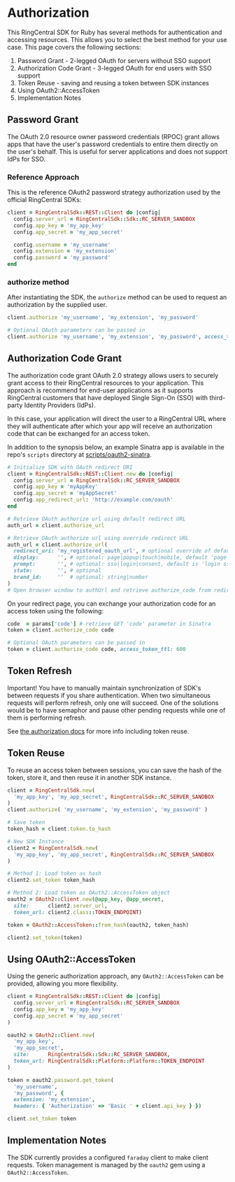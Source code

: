 # Authorization

This RingCentral SDK for Ruby has several methods for authentication and accessing
resources. This allows you to select the best method for your use case. This page covers the following sections:

1. Password Grant - 2-legged OAuth for servers without SSO support
1. Authorization Code Grant - 3-legged OAuth for end users with SSO support
1. Token Reuse - saving and reusing a token between SDK instances
1. Using OAuth2::AccessToken
1. Implementation Notes

## Password Grant

The OAuth 2.0 resource owner password credentials (RPOC) grant allows apps that have the user's password credentials to entire them directly on the user's behalf. This is useful for server applications and does not support IdPs for SSO.

### Reference Approach

This is the reference OAuth2 password strategy authorization used by the official
RingCentral SDKs:

```ruby
client = RingCentralSdk::REST::Client do |config|
  config.server_url = RingCentralSdk::Sdk::RC_SERVER_SANDBOX
  config.app_key = 'my_app_key'
  config.app_secret = 'my_app_secret'

  config.username = 'my_username'
  config.extension = 'my_extension'
  config.password = 'my_password'
end
```

### authorize method

After instantiating the SDK, the `authorize` method can be used to request an authorization by the supplied user.

```ruby
client.authorize 'my_username', 'my_extension', 'my_password'

# Optional OAuth parameters can be passed in
client.authorize 'my_username', 'my_extension', 'my_password', access_token_ttl: 600
```

## Authorization Code Grant

The authorization code grant OAuth 2.0 strategy allows users to securely grant access to their RingCentral resources to your application. This approach is recommend for end-user applications as it supports RingCentral customers that have deployed Single Sign-On (SSO) with third-party Identity Providers (IdPs).

In this case, your application will direct the user to a RingCentral URL where they will authenticate after which your app will receive an authorization code that can be exchanged for an access token.

In addition to the synopsis below, an example Sinatra app is available in the repo's `scripts` directory at [scripts/oauth2-sinatra](https://github.com/grokify/ringcentral-sdk-ruby/tree/master/scripts/oauth2-sinatra).

```ruby
# Initialize SDK with OAuth redirect URI
client = RingCentralSdk::REST::Client.new do |config|
  config.server_url = RingCentralSdk::RC_SERVER_SANDBOX
  config.app_key = 'myAppKey'
  config.app_secret = 'myAppSecret'
  config.app_redirect_url: 'http://example.com/oauth'
end

# Retrieve OAuth authorize url using default redirect URL
auth_url = client.authorize_url

# Retrieve OAuth authorize url using override redirect URL
auth_url = client.authorize_url(
  redirect_uri: 'my_registered_oauth_url', # optional override of default URL
  display:      '', # optional: page|popup|touch|mobile, default 'page'
  prompt:       '', # optional: sso|login|consent, default is 'login sso consent'
  state:        '', # optional
  brand_id:     ''  # optional: string|number
)
# Open browser window to authUrl and retrieve authorize_code from redirect uri.
```

On your redirect page, you can exchange your authorization code for an access token using the following:

```ruby
code  = params['code'] # retrieve GET 'code' parameter in Sinatra
token = client.authorize_code code

# Optional OAuth parameters can be passed in
token = client.authorize_code code, access_token_ttl: 600
```

## Token Refresh

Important! You have to manually maintain synchronization of SDK's between requests if you share authentication. When two simultaneous requests will perform refresh, only one will succeed. One of the solutions would be to have semaphor and pause other pending requests while one of them is performing refresh.

See [the authorization docs](http://ringcentral-sdk-ruby.readthedocs.org/en/latest/usage/authorization/Authorization/) for more info including token reuse.

## Token Reuse

To reuse an access token between sessions, you can save the hash of the token, 
store it, and then reuse it in another SDK instance.

```ruby
client = RingCentralSdk.new(
  'my_app_key', 'my_app_secret', RingCentralSdk::RC_SERVER_SANDBOX
)
client.authorize( 'my_username', 'my_extension', 'my_password' )

# Save token
token_hash = client.token.to_hash

# New SDK Instance
client2 = RingCentralSdk.new(
  'my_app_key', 'my_app_secret', RingCentralSdk::RC_SERVER_SANDBOX
)

# Method 1: Load token as hash
client2.set_token token_hash

# Method 2: Load token as OAuth2::AccessToken object
oauth2 = OAuth2::Client.new(@app_key, @app_secret,
  site:      client2.server_url,
  token_url: client2.class::TOKEN_ENDPOINT)

token = OAuth2::AccessToken::from_hash(oauth2, token_hash)

client2.set_token(token)
```

## Using OAuth2::AccessToken

Using the generic authorization approach, any `OAuth2::AccessToken` can be
provided, allowing you more flexibility.

```ruby
client = RingCentralSdk::REST::Client do |config|
  config.server_url = RingCentralSdk::RC_SERVER_SANDBOX
  config.app_key = 'my_app_key'
  config.app_secret = 'my_app_secret'
)

oauth2 = OAuth2::Client.new(
  'my_app_key',
  'my_app_secret',
  site:      RingCentralSdk::Sdk::RC_SERVER_SANDBOX,
  token_url: RingCentralSdk::Platform::Platform::TOKEN_ENDPOINT
)

token = oauth2.password.get_token(
  'my_username',
  'my_password', {
  extension: 'my_extension',
  headers: { 'Authorization' => 'Basic ' + client.api_key } })

client.set_token token
```

## Implementation Notes

The SDK currently provides a configured `faraday` client to make client requests.
Token management is managed by the `oauth2` gem using a `OAuth2::AccessToken`.
